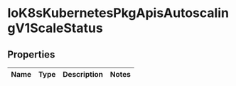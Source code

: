 
# IoK8sKubernetesPkgApisAutoscalingV1ScaleStatus

## Properties
Name | Type | Description | Notes
------------ | ------------- | ------------- | -------------



